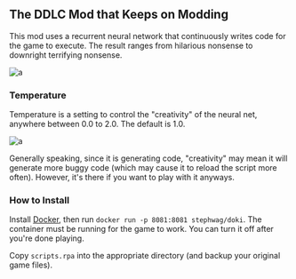 ## The DDLC Mod that Keeps on Modding

This mod uses a recurrent neural network that continuously writes code for the game to execute. The result ranges from hilarious nonsense to downright terrifying nonsense.

![a](https://i.imgur.com/9yRtYCF.jpg)

### Temperature

Temperature is a setting to control the "creativity" of the neural net, anywhere between 0.0 to 2.0. The default is 1.0.

![a](https://i.imgur.com/Bh2Qv5s.png)

Generally speaking, since it is generating code, "creativity" may mean it will generate more buggy code (which may cause it to reload the script more often). However, it's there if you want to play with it anyways.

### How to Install

Install [Docker](https://docs.docker.com/install/#supported-platforms), then run `docker run -p 8081:8081 stephwag/doki`. The container must be running for the game to work. You can turn it off after you're done playing.

Copy `scripts.rpa` into the appropriate directory (and backup your original game files).